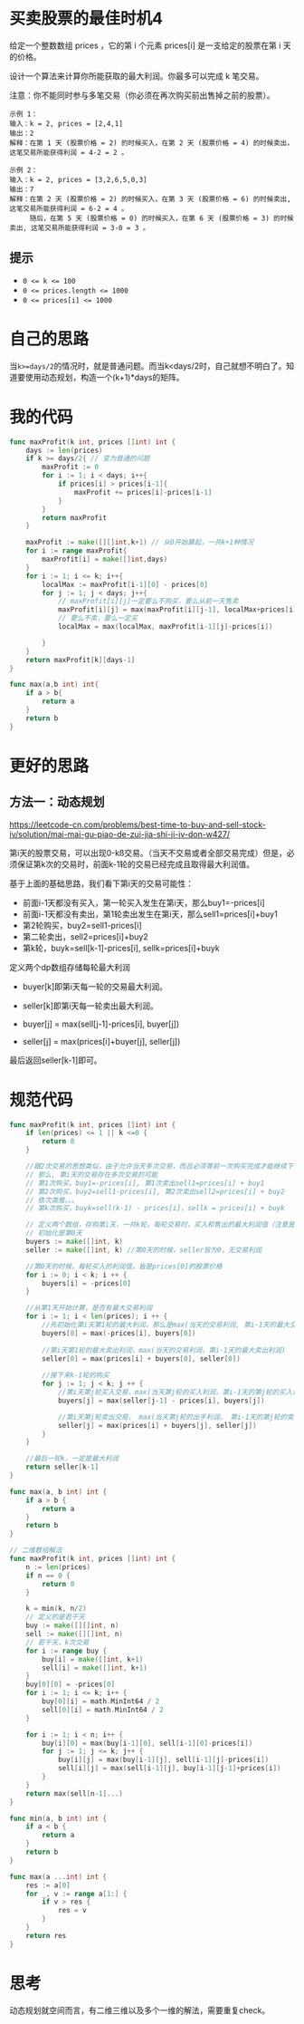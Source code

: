 # 买卖股票的最佳时机4

给定一个整数数组 prices ，它的第 i 个元素 prices[i] 是一支给定的股票在第 i 天的价格。

设计一个算法来计算你所能获取的最大利润。你最多可以完成 k 笔交易。

注意：你不能同时参与多笔交易（你必须在再次购买前出售掉之前的股票）。

```
示例 1：
输入：k = 2, prices = [2,4,1]
输出：2
解释：在第 1 天 (股票价格 = 2) 的时候买入，在第 2 天 (股票价格 = 4) 的时候卖出，这笔交易所能获得利润 = 4-2 = 2 。

示例 2：
输入：k = 2, prices = [3,2,6,5,0,3]
输出：7
解释：在第 2 天 (股票价格 = 2) 的时候买入，在第 3 天 (股票价格 = 6) 的时候卖出, 这笔交易所能获得利润 = 6-2 = 4 。
     随后，在第 5 天 (股票价格 = 0) 的时候买入，在第 6 天 (股票价格 = 3) 的时候卖出, 这笔交易所能获得利润 = 3-0 = 3 。
```

## 提示

- `0 <= k <= 100`
- `0 <= prices.length <= 1000`
- `0 <= prices[i] <= 1000`

# 自己的思路

当`k>=days/2`的情况时，就是普通问题。而当k<days/2时，自己就想不明白了。知道要使用动态规划，构造一个(k+1)*days的矩阵。

# 我的代码

```go
func maxProfit(k int, prices []int) int {
    days := len(prices)
    if k >= days/2{ // 变为普通的问题
        maxProfit := 0
        for i := 1; i < days; i++{
            if prices[i] > prices[i-1]{
                maxProfit += prices[i]-prices[i-1]
            }
        }
        return maxProfit
    }

    maxProfit := make([][]int,k+1) // 从0开始算起，一共k+1种情况
    for i := range maxProfit{
        maxProfit[i] = make([]int,days)
    }
    for i := 1; i <= k; i++{
        localMax := maxProfit[i-1][0] - prices[0]
        for j := 1; j < days; j++{
            // maxProfit[i][j]一定要么不购买，要么从前一天售卖
            maxProfit[i][j] = max(maxProfit[i][j-1], localMax+prices[i])
            // 要么不卖，要么一定买
            localMax = max(localMax, maxProfit[i-1][j]-prices[i])

        }
    }
    return maxProfit[k][days-1]
}

func max(a,b int) int{
    if a > b{
        return a
    }
    return b 
}
```

# 更好的思路

## 方法一：动态规划

https://leetcode-cn.com/problems/best-time-to-buy-and-sell-stock-iv/solution/mai-mai-gu-piao-de-zui-jia-shi-ji-iv-don-w427/

第i天的股票交易，可以出现0-kß交易。（当天不交易或者全部交易完成）但是，必须保证第k次的交易时，前面k-1轮的交易已经完成且取得最大利润值。

基于上面的基础思路，我们看下第i天的交易可能性：

- 前面i-1天都没有买入，第一轮买入发生在第i天，那么buy1=-prices[i]
- 前面i-1天都没有卖出，第1轮卖出发生在第i天，那么sell1=prices[i]+buy1
- 第2轮购买，buy2=sell1-prices[i]
- 第二轮卖出，sell2=prices[i]+buy2
- 第k轮，buyk=sell[k-1]-prices[i], sellk=prices[i]+buyk

定义两个dp数组存储每轮最大利润
- buyer[k]即第i天每一轮的交易最大利润。

- seller[k]即第i天每一轮卖出最大利润。

- buyer[j] = max(sell[j-1]-prices[i], buyer[j])

- seller[j] = max(prices[i]+buyer[j], seller[j])

最后返回seller[k-1]即可。


# 规范代码

```go
func maxProfit(k int, prices []int) int {
    if len(prices) <= 1 || k <=0 {
        return 0
    }

    //跟2次交易的思想类似，由于允许当天多次交易，而且必须等前一次购买完成才能继续下一次的交易
    // 那么, 第i天的交易存在多次交易的可能
    // 第1次购买，buy1=-prices[i], 第1次卖出sell1=prices[i] + buy1
    // 第2次购买，buy2=sell1-prices[i], 第2次卖出sell2=prices[i] + buy2
    // 依次类推。。。
    // 第k次购买，buyk=sell(k-1) - prices[i]，sellk = prices[i] + buyk

    // 定义两个数组，存购第i天，一共k轮，每轮交易时，买入和售出的最大利润值（注意是最大）
  	// 初始化是第0天
    buyers := make([]int, k) 
    seller := make([]int, k) //第0天的时候，seller皆为0，无交易利润

    //第0天的时候，每轮买入的利润值，皆是prices[0]的股票价格
    for i := 0; i < k; i ++ {
        buyers[i] = -prices[0]
    }

    //从第1天开始计算，是否有最大交易利润
    for i := 1; i < len(prices); i ++ {
        //先初始化第i天第1轮的最大利润，那么是max(当天的交易利润, 第i-1天的最大交易利润)
        buyers[0] = max(-prices[i], buyers[0])
        
        //第i天第1轮的最大卖出利润，max(当天的交易利润，第i-1天的最大卖出利润)
        seller[0] = max(prices[i] + buyers[0], seller[0])
        
        //接下来k-1轮的购买
        for j := 1; j < k; j ++ {
            //第i天第j轮买入交易，max(当天第j轮的买入利润，第i-1天的第j轮的买入记录)
            buyers[j] = max(seller[j-1] - prices[i], buyers[j])

            //第i天第j轮卖出交易， max(当天第j轮的出手利润， 第i-1天的第j轮的卖出利润)
            seller[j] = max(prices[i] + buyers[j], seller[j])
        }
    }

    //最后一轮k，一定是最大利润
    return seller[k-1]
}

func max(a, b int) int {
    if a > b {
        return a
    }
    return b
}

// 二维数组解法
func maxProfit(k int, prices []int) int {
    n := len(prices)
    if n == 0 {
        return 0
    }

    k = min(k, n/2)
  	// 定义的是若干天
    buy := make([][]int, n) 
    sell := make([][]int, n)
  	// 若干天，k次交易
    for i := range buy {
        buy[i] = make([]int, k+1)
        sell[i] = make([]int, k+1)
    }
    buy[0][0] = -prices[0]
    for i := 1; i <= k; i++ {
        buy[0][i] = math.MinInt64 / 2
        sell[0][i] = math.MinInt64 / 2
    }

    for i := 1; i < n; i++ {
        buy[i][0] = max(buy[i-1][0], sell[i-1][0]-prices[i])
        for j := 1; j <= k; j++ {
            buy[i][j] = max(buy[i-1][j], sell[i-1][j]-prices[i])
            sell[i][j] = max(sell[i-1][j], buy[i-1][j-1]+prices[i])
        }
    }
    return max(sell[n-1]...)
}

func min(a, b int) int {
    if a < b {
        return a
    }
    return b
}

func max(a ...int) int {
    res := a[0]
    for _, v := range a[1:] {
        if v > res {
            res = v
        }
    }
    return res
}

```

# 思考

动态规划就空间而言，有二维三维以及多个一维的解法，需要重复check。

